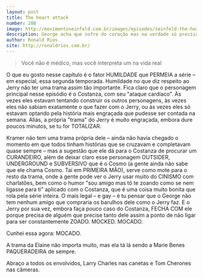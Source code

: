 ```yaml
---
layout: post
title: The heart attack
number: 208
image: http://movimentoseinfeld.com.br/images/episodes/seinfeld-the-heart-attack.jpg
description: George acha que sofre do coração mas na verdade só precisa operar as amígdalas.
author: Ronald Rios
site: http://ronaldrios.com.br/
---
```


> Você não é médico, mas você interpreta um na vida real

O que eu gosto nesse capítulo é o fator HUMILDADE que PERMEIA a série – em especial, essa segunda temporada. Humildade no que diz respeito ao Jerry não ter uma trama assim tão importante. Fica claro que o personagem principal nesse episódio é o Costanza, com seu "ataque cardíaco". Às vezes eles estavam tentando construir os outros personagens, às vezes eles não sabiam exatamente o que fazer com o Jerry, ou às vezes eles só estavam optando pela história mais engraçada que pudesse ser contada na semana. Aliás, a própria "trama" do Jerry é muito engraçada, embora dure poucos minutos, se tu for TOTALIZAR.

Kramer não tem uma trama própria dele – ainda não havia chegado o momento em que todos tinham histórias que se cruzavam e completavam quase sempre – mas a sugestão que ele dá para o Costanza de procurar um CURANDEIRO, além de deixar claro esse personagem OUTSIDER, UNDERGROUND e SUBVERSIVO que é o Cosmo (a gente ainda não sabe que ele chama Cosmo. Taí em PRIMEIRA MÃO), serve como mote para o resto da trama, onde a gente pode ver o Jerry usar muito do CINISMO com charlatões, bem como o humor "sou amigo mas tô te zoando como se nem ligasse para ti" aplicado com o Costanza, que é uma coisa muito bonita que rola pela série inteira. O mais legal – e gay – é tu pensar que o George não tem nenhum amigo que compraria os barulhos dele como o Jerry faz. E o Jerry por sua vez, embora faça pouco caso do Costanza, FECHA COM ele porque precisa de alguém que precise tanto dele assim a ponto de não ligar para ser constantemente ZOADO. MOCKED. MOCADO.

Cunhei essa agora: MOCADO.

A trama da Elaine não importa muito, mas ela tá lá sendo a Marie Benes PAQUERADEIRA de sempre.

Abraço a todos os envolvidos, Larry Charles nas canetas e Tom Cherones nas câmeras.
